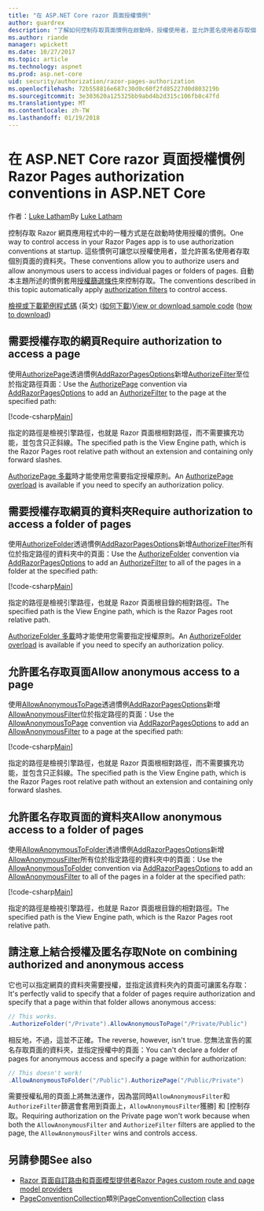 ```yaml
---
title: "在 ASP.NET Core razor 頁面授權慣例"
author: guardrex
description: "了解如何控制存取頁面慣例在啟動時，授權使用者，並允許匿名使用者存取個別頁面的資料夾。"
ms.author: riande
manager: wpickett
ms.date: 10/27/2017
ms.topic: article
ms.technology: aspnet
ms.prod: asp.net-core
uid: security/authorization/razor-pages-authorization
ms.openlocfilehash: 72b558816e687c30d0c60f2fd85227d0d803219b
ms.sourcegitcommit: 3e303620a125325bb9abd4b2d315c106fb8c47fd
ms.translationtype: MT
ms.contentlocale: zh-TW
ms.lasthandoff: 01/19/2018
---
```

# <a name="razor-pages-authorization-conventions-in-aspnet-core"></a><span data-ttu-id="84371-103">在 ASP.NET Core razor 頁面授權慣例</span><span class="sxs-lookup"><span data-stu-id="84371-103">Razor Pages authorization conventions in ASP.NET Core</span></span>

<span data-ttu-id="84371-104">作者：[Luke Latham](https://github.com/guardrex)</span><span class="sxs-lookup"><span data-stu-id="84371-104">By [Luke Latham](https://github.com/guardrex)</span></span>

<span data-ttu-id="84371-105">控制存取 Razor 網頁應用程式中的一種方式是在啟動時使用授權的慣例。</span><span class="sxs-lookup"><span data-stu-id="84371-105">One way to control access in your Razor Pages app is to use authorization conventions at startup.</span></span> <span data-ttu-id="84371-106">這些慣例可讓您以授權使用者，並允許匿名使用者存取個別頁面的資料夾。</span><span class="sxs-lookup"><span data-stu-id="84371-106">These conventions allow you to authorize users and allow anonymous users to access individual pages or folders of pages.</span></span> <span data-ttu-id="84371-107">自動本主題所述的慣例套用[授權篩選條件](xref:mvc/controllers/filters#authorization-filters)來控制存取。</span><span class="sxs-lookup"><span data-stu-id="84371-107">The conventions described in this topic automatically apply [authorization filters](xref:mvc/controllers/filters#authorization-filters) to control access.</span></span>

<span data-ttu-id="84371-108">[檢視或下載範例程式碼](https://github.com/aspnet/Docs/tree/master/aspnetcore/security/authorization/razor-pages-authorization/sample) \(英文\) ([如何下載](xref:tutorials/index#how-to-download-a-sample))</span><span class="sxs-lookup"><span data-stu-id="84371-108">[View or download sample code](https://github.com/aspnet/Docs/tree/master/aspnetcore/security/authorization/razor-pages-authorization/sample) ([how to download](xref:tutorials/index#how-to-download-a-sample))</span></span>

## <a name="require-authorization-to-access-a-page"></a><span data-ttu-id="84371-109">需要授權存取的網頁</span><span class="sxs-lookup"><span data-stu-id="84371-109">Require authorization to access a page</span></span>

<span data-ttu-id="84371-110">使用[AuthorizePage](/dotnet/api/microsoft.extensions.dependencyinjection.pageconventioncollectionextensions.authorizepage)透過慣例[AddRazorPagesOptions](/dotnet/api/microsoft.extensions.dependencyinjection.mvcrazorpagesmvcbuilderextensions.addrazorpagesoptions)新增[AuthorizeFilter](/dotnet/api/microsoft.aspnetcore.mvc.authorization.authorizefilter)至位於指定路徑頁面：</span><span class="sxs-lookup"><span data-stu-id="84371-110">Use the [AuthorizePage](/dotnet/api/microsoft.extensions.dependencyinjection.pageconventioncollectionextensions.authorizepage) convention via [AddRazorPagesOptions](/dotnet/api/microsoft.extensions.dependencyinjection.mvcrazorpagesmvcbuilderextensions.addrazorpagesoptions) to add an [AuthorizeFilter](/dotnet/api/microsoft.aspnetcore.mvc.authorization.authorizefilter) to the page at the specified path:</span></span>

[!code-csharp[Main](razor-pages-authorization/sample/Startup.cs?name=snippet1&highlight=2,4)]

<span data-ttu-id="84371-111">指定的路徑是檢視引擎路徑，也就是 Razor 頁面根相對路徑，而不需要擴充功能，並包含只正斜線。</span><span class="sxs-lookup"><span data-stu-id="84371-111">The specified path is the View Engine path, which is the Razor Pages root relative path without an extension and containing only forward slashes.</span></span>

<span data-ttu-id="84371-112">[AuthorizePage 多載](/dotnet/api/microsoft.extensions.dependencyinjection.pageconventioncollectionextensions.authorizepage#Microsoft_Extensions_DependencyInjection_PageConventionCollectionExtensions_AuthorizePage_Microsoft_AspNetCore_Mvc_ApplicationModels_PageConventionCollection_System_String_System_String_)時才能使用您需要指定授權原則。</span><span class="sxs-lookup"><span data-stu-id="84371-112">An [AuthorizePage overload](/dotnet/api/microsoft.extensions.dependencyinjection.pageconventioncollectionextensions.authorizepage#Microsoft_Extensions_DependencyInjection_PageConventionCollectionExtensions_AuthorizePage_Microsoft_AspNetCore_Mvc_ApplicationModels_PageConventionCollection_System_String_System_String_) is available if you need to specify an authorization policy.</span></span>

## <a name="require-authorization-to-access-a-folder-of-pages"></a><span data-ttu-id="84371-113">需要授權存取網頁的資料夾</span><span class="sxs-lookup"><span data-stu-id="84371-113">Require authorization to access a folder of pages</span></span>

<span data-ttu-id="84371-114">使用[AuthorizeFolder](/dotnet/api/microsoft.extensions.dependencyinjection.pageconventioncollectionextensions.authorizefolder)透過慣例[AddRazorPagesOptions](/dotnet/api/microsoft.extensions.dependencyinjection.mvcrazorpagesmvcbuilderextensions.addrazorpagesoptions)新增[AuthorizeFilter](/dotnet/api/microsoft.aspnetcore.mvc.authorization.authorizefilter)所有位於指定路徑的資料夾中的頁面：</span><span class="sxs-lookup"><span data-stu-id="84371-114">Use the [AuthorizeFolder](/dotnet/api/microsoft.extensions.dependencyinjection.pageconventioncollectionextensions.authorizefolder) convention via [AddRazorPagesOptions](/dotnet/api/microsoft.extensions.dependencyinjection.mvcrazorpagesmvcbuilderextensions.addrazorpagesoptions) to add an [AuthorizeFilter](/dotnet/api/microsoft.aspnetcore.mvc.authorization.authorizefilter) to all of the pages in a folder at the specified path:</span></span>

[!code-csharp[Main](razor-pages-authorization/sample/Startup.cs?name=snippet1&highlight=2,5)]

<span data-ttu-id="84371-115">指定的路徑是檢視引擎路徑，也就是 Razor 頁面根目錄的相對路徑。</span><span class="sxs-lookup"><span data-stu-id="84371-115">The specified path is the View Engine path, which is the Razor Pages root relative path.</span></span>

<span data-ttu-id="84371-116">[AuthorizeFolder 多載](/dotnet/api/microsoft.extensions.dependencyinjection.pageconventioncollectionextensions.authorizefolder#Microsoft_Extensions_DependencyInjection_PageConventionCollectionExtensions_AuthorizeFolder_Microsoft_AspNetCore_Mvc_ApplicationModels_PageConventionCollection_System_String_System_String_)時才能使用您需要指定授權原則。</span><span class="sxs-lookup"><span data-stu-id="84371-116">An [AuthorizeFolder overload](/dotnet/api/microsoft.extensions.dependencyinjection.pageconventioncollectionextensions.authorizefolder#Microsoft_Extensions_DependencyInjection_PageConventionCollectionExtensions_AuthorizeFolder_Microsoft_AspNetCore_Mvc_ApplicationModels_PageConventionCollection_System_String_System_String_) is available if you need to specify an authorization policy.</span></span>

## <a name="allow-anonymous-access-to-a-page"></a><span data-ttu-id="84371-117">允許匿名存取頁面</span><span class="sxs-lookup"><span data-stu-id="84371-117">Allow anonymous access to a page</span></span>

<span data-ttu-id="84371-118">使用[AllowAnonymousToPage](/dotnet/api/microsoft.extensions.dependencyinjection.pageconventioncollectionextensions.allowanonymoustopage)透過慣例[AddRazorPagesOptions](/dotnet/api/microsoft.extensions.dependencyinjection.mvcrazorpagesmvcbuilderextensions.addrazorpagesoptions)新增[AllowAnonymousFilter](/dotnet/api/microsoft.aspnetcore.mvc.authorization.allowanonymousfilter)位於指定路徑的頁面：</span><span class="sxs-lookup"><span data-stu-id="84371-118">Use the [AllowAnonymousToPage](/dotnet/api/microsoft.extensions.dependencyinjection.pageconventioncollectionextensions.allowanonymoustopage) convention via [AddRazorPagesOptions](/dotnet/api/microsoft.extensions.dependencyinjection.mvcrazorpagesmvcbuilderextensions.addrazorpagesoptions) to add an [AllowAnonymousFilter](/dotnet/api/microsoft.aspnetcore.mvc.authorization.allowanonymousfilter) to a page at the specified path:</span></span>

[!code-csharp[Main](razor-pages-authorization/sample/Startup.cs?name=snippet1&highlight=2,6)]

<span data-ttu-id="84371-119">指定的路徑是檢視引擎路徑，也就是 Razor 頁面根相對路徑，而不需要擴充功能，並包含只正斜線。</span><span class="sxs-lookup"><span data-stu-id="84371-119">The specified path is the View Engine path, which is the Razor Pages root relative path without an extension and containing only forward slashes.</span></span>

## <a name="allow-anonymous-access-to-a-folder-of-pages"></a><span data-ttu-id="84371-120">允許匿名存取頁面的資料夾</span><span class="sxs-lookup"><span data-stu-id="84371-120">Allow anonymous access to a folder of pages</span></span>

<span data-ttu-id="84371-121">使用[AllowAnonymousToFolder](/dotnet/api/microsoft.extensions.dependencyinjection.pageconventioncollectionextensions.allowanonymoustofolder)透過慣例[AddRazorPagesOptions](/dotnet/api/microsoft.extensions.dependencyinjection.mvcrazorpagesmvcbuilderextensions.addrazorpagesoptions)新增[AllowAnonymousFilter](/dotnet/api/microsoft.aspnetcore.mvc.authorization.allowanonymousfilter)所有位於指定路徑的資料夾中的頁面：</span><span class="sxs-lookup"><span data-stu-id="84371-121">Use the [AllowAnonymousToFolder](/dotnet/api/microsoft.extensions.dependencyinjection.pageconventioncollectionextensions.allowanonymoustofolder) convention via [AddRazorPagesOptions](/dotnet/api/microsoft.extensions.dependencyinjection.mvcrazorpagesmvcbuilderextensions.addrazorpagesoptions) to add an [AllowAnonymousFilter](/dotnet/api/microsoft.aspnetcore.mvc.authorization.allowanonymousfilter) to all of the pages in a folder at the specified path:</span></span>

[!code-csharp[Main](razor-pages-authorization/sample/Startup.cs?name=snippet1&highlight=2,7)]

<span data-ttu-id="84371-122">指定的路徑是檢視引擎路徑，也就是 Razor 頁面根目錄的相對路徑。</span><span class="sxs-lookup"><span data-stu-id="84371-122">The specified path is the View Engine path, which is the Razor Pages root relative path.</span></span>

## <a name="note-on-combining-authorized-and-anonymous-access"></a><span data-ttu-id="84371-123">請注意上結合授權及匿名存取</span><span class="sxs-lookup"><span data-stu-id="84371-123">Note on combining authorized and anonymous access</span></span>

<span data-ttu-id="84371-124">它也可以指定網頁的資料夾需要授權，並指定該資料夾內的頁面可讓匿名存取：</span><span class="sxs-lookup"><span data-stu-id="84371-124">It's perfectly valid to specify that a folder of pages require authorization and specify that a page within that folder allows anonymous access:</span></span>

```csharp
// This works.
.AuthorizeFolder("/Private").AllowAnonymousToPage("/Private/Public")
```

<span data-ttu-id="84371-125">相反地，不過，這並不正確。</span><span class="sxs-lookup"><span data-stu-id="84371-125">The reverse, however, isn't true.</span></span> <span data-ttu-id="84371-126">您無法宣告的匿名存取頁面的資料夾，並指定授權中的頁面：</span><span class="sxs-lookup"><span data-stu-id="84371-126">You can't declare a folder of pages for anonymous access and specify a page within for authorization:</span></span>

```csharp
// This doesn't work!
.AllowAnonymousToFolder("/Public").AuthorizePage("/Public/Private") 
```

<span data-ttu-id="84371-127">需要授權私用的頁面上將無法運作，因為當同時`AllowAnonymousFilter`和`AuthorizeFilter`篩選會套用到頁面上，`AllowAnonymousFilter`獲勝] 和 [控制存取。</span><span class="sxs-lookup"><span data-stu-id="84371-127">Requiring authorization on the Private page won't work because when both the `AllowAnonymousFilter` and `AuthorizeFilter` filters are applied to the page, the `AllowAnonymousFilter` wins and controls access.</span></span>

## <a name="see-also"></a><span data-ttu-id="84371-128">另請參閱</span><span class="sxs-lookup"><span data-stu-id="84371-128">See also</span></span>

* [<span data-ttu-id="84371-129">Razor 頁面自訂路由和頁面模型提供者</span><span class="sxs-lookup"><span data-stu-id="84371-129">Razor Pages custom route and page model providers</span></span>](xref:mvc/razor-pages/razor-pages-convention-features)
* <span data-ttu-id="84371-130">[PageConventionCollection](/dotnet/api/microsoft.aspnetcore.mvc.applicationmodels.pageconventioncollection)類別</span><span class="sxs-lookup"><span data-stu-id="84371-130">[PageConventionCollection](/dotnet/api/microsoft.aspnetcore.mvc.applicationmodels.pageconventioncollection) class</span></span>
